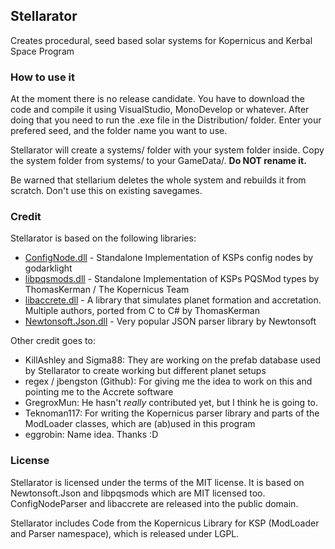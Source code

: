 ## Stellarator
Creates procedural, seed based solar systems for Kopernicus and Kerbal Space Program

### How to use it
At the moment there is no release candidate. You have to download the code and compile it using VisualStudio, MonoDevelop or whatever.
After doing that you need to run the .exe file in the Distribution/ folder. Enter your prefered seed, and the folder name you want to use.

Stellarator will create a systems/ folder with your system folder inside. Copy the system folder from systems/ to your GameData/. **Do NOT rename it.**

Be warned that stellarium deletes the whole system and rebuilds it from scratch. Don't use this on existing savegames.

### Credit
Stellarator is based on the following libraries:
* [ConfigNode.dll](https://github.com/godarklight/ConfigNodeParser) - Standalone Implementation of KSPs config nodes by godarklight
* [libpqsmods.dll](https://github.com/Kopernicus/pqsmods-standalone) - Standalone Implementation of KSPs PQSMod types by ThomasKerman / The Kopernicus Team
* [libaccrete.dll](https://github.com/ThomasKerman/Accrete) - A library that simulates planet formation and accretation. Multiple authors, ported from C to C# by ThomasKerman
* [Newtonsoft.Json.dll](https://github.com/JamesNK/Newtonsoft.Json) - Very popular JSON parser library by Newtonsoft

Other credit goes to:
* KillAshley and Sigma88: They are working on the prefab database used by Stellarator to create working but different planet setups
* regex / jbengston (Github): For giving me the idea to work on this and pointing me to the Accrete software
* GregroxMun: He hasn't *really* contributed yet, but I think he is going to.
* Teknoman117: For writing the Kopernicus parser library and parts of the ModLoader classes, which are (ab)used in this program
* eggrobin: Name idea. Thanks :D

### License
Stellarator is licensed under the terms of the MIT license. It is based on Newtonsoft.Json and libpqsmods which are MIT licensed too.
ConfigNodeParser and libaccrete are released into the public domain.

Stellarator includes Code from the Kopernicus Library for KSP (ModLoader and Parser namespace), which is released under LGPL.
